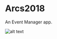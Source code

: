 # Arcs2018
An Event Manager app.

![alt text](https://drive.google.com/open?id=1SHJMoIgxR6BgVNcuKuHxuY44JkGDAAya)
